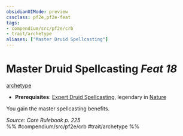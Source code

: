 ```yaml
---
obsidianUIMode: preview
cssclass: pf2e,pf2e-feat
tags:
- compendium/src/pf2e/crb
- trait/archetype
aliases: ["Master Druid Spellcasting"]
---
```

# Master Druid Spellcasting  *Feat 18*  
[archetype](archetype.md "Archetype Feat Trait")  

- **Prerequisites**: [Expert Druid Spellcasting](expert-druid-spellcasting.md), legendary in [Nature](skills.md#Nature)

You gain the master spellcasting benefits.

*Source: Core Rulebook p. 225*  
%% #compendium/src/pf2e/crb #trait/archetype %%